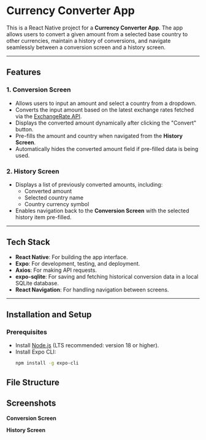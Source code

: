 # Currency Converter App

This is a React Native project for a **Currency Converter App**. The app allows users to convert a given amount from a selected base country to other currencies, maintain a history of conversions, and navigate seamlessly between a conversion screen and a history screen.

---

## Features

### 1. Conversion Screen
- Allows users to input an amount and select a country from a dropdown.
- Converts the input amount based on the latest exchange rates fetched via the [ExchangeRate API](https://www.exchangerate-api.com/).
- Displays the converted amount dynamically after clicking the "Convert" button.
- Pre-fills the amount and country when navigated from the **History Screen**.
- Automatically hides the converted amount field if pre-filled data is being used.

### 2. History Screen
- Displays a list of previously converted amounts, including:
  - Converted amount
  - Selected country name
  - Country currency symbol
- Enables navigation back to the **Conversion Screen** with the selected history item pre-filled.

---

## Tech Stack
- **React Native**: For building the app interface.
- **Expo**: For development, testing, and deployment.
- **Axios**: For making API requests.
- **expo-sqlite**: For saving and fetching historical conversion data in a local SQLite database.
- **React Navigation**: For handling navigation between screens.

---

## Installation and Setup

### Prerequisites
- Install [Node.js](https://nodejs.org/) (LTS recommended: version 18 or higher).
- Install Expo CLI:
  ```bash
  npm install -g expo-cli

## File Structure


## Screenshots

**Conversion Screen**


**History Screen**
